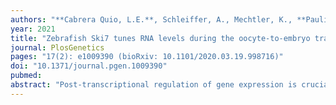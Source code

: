 ```yaml
---
authors: "**Cabrera Quio, L.E.**, Schleiffer, A., Mechtler, K., **Pauli, A.#**" 
year: 2021
title: "Zebrafish Ski7 tunes RNA levels during the oocyte-to-embryo transition"
journal: PlosGenetics
pages: "17(2): e1009390 (bioRxiv: 10.1101/2020.03.19.998716)"
doi: "10.1371/journal.pgen.1009390"
pubmed: 
abstract: "Post-transcriptional regulation of gene expression is crucial during the oocyte-to-embryo transition, a highly dynamic process characterized by the absence of nuclear transcription. Thus, changes to the RNA content are solely dependent on RNA degradation. Although several mechanisms that promote RNA decay during embryogenesis have been identified, it remains unclear which machineries contribute to remodeling the maternal transcriptome. Here, we focused on the degradation factor Ski7 in zebrafish. Homozygous ski7 mutant fish had higher proportions of both poor quality eggs and eggs that were unable to develop beyond the one-cell stage. Consistent with the idea that Ski7 participates in remodeling the maternal RNA content, transcriptome profiling identified hundreds of misregulated mRNAs in the absence of Ski7. Furthermore, upregulated genes were generally lowly expressed in wild type, suggesting that Ski7 maintains low transcript levels for this subset of genes. Finally, GO enrichment and proteomic analyses of misregulated factors implicated Ski7 in the regulation of redox processes. This was confirmed experimentally by an increased resistance of ski7 mutant embryos to reductive stress. Our results provide first insights into the physiological role of vertebrate Ski7 as a post-transcriptional regulator during the oocyte-to-embryo transition."
---
```


